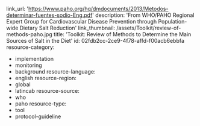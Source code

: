 link_url: 'https://www.paho.org/hq/dmdocuments/2013/Metodos-determinar-fuentes-sodio-Eng.pdf'
description: 'From WHO/PAHO Regional Expert Group for Cardiovascular Disease Prevention through Population-wide Dietary Salt Reduction'
link_thumbnail: /assets/Toolkit/review-of-methods-paho.jpg
title: 'Toolkit: Review of Methods to Determine the Main Sources of Salt in the Diet'
id: 02fdb2cc-2ce9-4f78-affd-f00acb6ebbfa
resource-category:
  - implementation
  - monitoring
  - background
resource-language:
  - english
resource-region:
  - global
  - latincab
resource-source:
  - who
  - paho
resource-type:
  - tool
  - protocol-guideline
